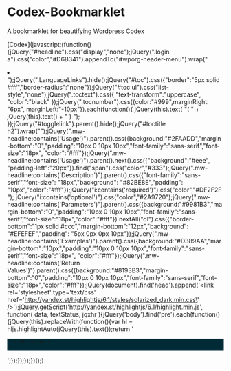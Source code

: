 Codex-Bookmarklet
=================

A bookmarklet for beautifying Wordpress Codex

[Codex](javascript:(function(){jQuery("#headline").css("display","none");jQuery(".login a").css("color","#D6B341").appendTo("#wporg-header-menu").wrap("<li></li>");jQuery(".LanguageLinks").hide();jQuery("#toc").css({"border":"5px solid #fff","border-radius":"none"});jQuery("#toc ul").css("list-style","none");jQuery(".toctext").css({ "text-transform":"uppercase", "color":"black" });jQuery(".tocnumber").css({color:"#999",marginRight: "6px", marginLeft:"-10px"}).each(function(){ jQuery(this).text( "( " + jQuery(this).text() + " ) "); });jQuery("#togglelink").parent().hide();jQuery("#toctitle h2").wrap("<a href='javascript:toggleToc()'></a>");jQuery(".mw-headline:contains('Usage')").parent().css({background:"#2FAADD","margin-bottom":"0","padding":"10px 0 10px 10px","font-family":"sans-serif","font-size":"18px", "color":"#fff"});jQuery(".mw-headline:contains('Usage')").parent().next().css({"background":"#eee", "padding-left":"20px"}).find("span").css("color","#333");jQuery(".mw-headline:contains('Description')").parent().css({"font-family":"sans-serif","font-size": "18px","background": "#82BE8E","padding": "10px","color":"#fff"});jQuery("i:contains('required')").css("color","#DF2F2F");
jQuery("i:contains('optional')").css("color","#2A9720");jQuery(".mw-headline:contains('Parameters')").parent().css({background:"#9981B3","margin-bottom":"0","padding":"10px 0 10px 10px","font-family":"sans-serif","font-size":"18px","color":"#fff"}).nextAll("dl").css({"border-bottom":"1px solid #ccc","margin-bottom":"12px","background": "#EFEFEF","padding": "5px 0px 0px 10px"});jQuery(".mw-headline:contains('Examples')").parent().css({background:"#D389AA","margin-bottom":"10px","padding":"10px 0 10px 10px","font-family":"sans-serif","font-size":"18px", "color":"#fff"});jQuery(".mw-headline:contains('Return Values')").parent().css({background:"#8193B3","margin-bottom":"0","padding":"10px 0 10px 10px","font-family":"sans-serif","font-size":"18px","color":"#fff"});jQuery(document).find('head').append('<link rel=\'stylesheet\' type=\'text/css\' href=\'http://yandex.st/highlightjs/6.1/styles/solarized_dark.min.css\' />');jQuery.getScript('http://yandex.st/highlightjs/6.1/highlight.min.js', function( data, textStatus, jqxhr ){jQuery('body').find('pre').each(function(){jQuery(this).replaceWith(function(){var hl = hljs.highlightAuto(jQuery(this).text());return '<pre style="background:#002B36;border:none;"><code>' + hl.value + '</code></pre>';});});});})();)
